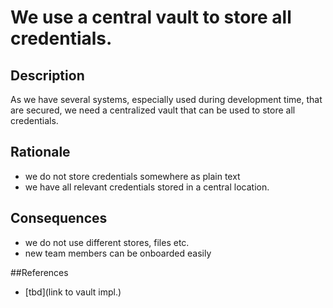 # We use a central vault to store all credentials.

## Description
As we have several systems, especially used during development time, that are secured, 
we need a centralized vault that can be used to store all credentials. 

## Rationale
* we do not store credentials somewhere as plain text
* we have all relevant credentials stored in a central location.

## Consequences
* we do not use different stores, files etc.
* new team members can be onboarded easily

##References
* [tbd](link to vault impl.)